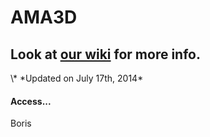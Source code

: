 AMA3D
=====

<h2>Look at <a href="https://github.com/teheavy/AMA3D/wiki/Home">our wiki</a> for more info.</h2>
</ul>
\* *Updated on July 17th, 2014*

<h4>Access...</h4>
Boris

